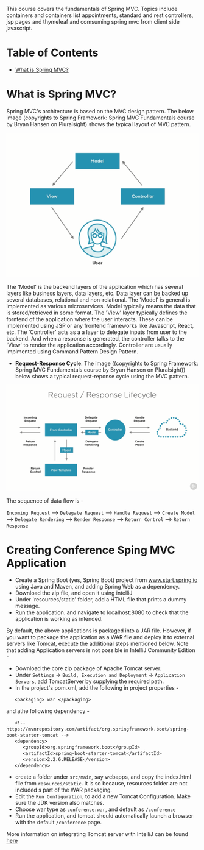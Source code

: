 This course covers the fundamentals of Spring MVC. Topics include containers and containers list appointments, standard and rest controllers, jsp pages and thymeleaf and comsuming spring mvc from client side javascript.

# Table of Contents
* [What is Spring MVC?](https://github.com/jjoishi/SpringBoot/tree/master/Tutorials/4.%20Spring%20Framework%20-%20Spring%20MVC%20Fundamentals#what-is-spring-mvc)

# What is Spring MVC?
   Spring MVC's architecture is based on the MVC design pattern. The below image (copyrights to Spring Framework: Spring MVC Fundamentals course by Bryan Hansen on Pluralsight) shows the typical layout of MVC pattern.

   <img src ="https://github.com/jjoishi/SpringBoot/blob/master/Tutorials/4.%20Spring%20Framework%20-%20Spring%20MVC%20Fundamentals/images/1.%20spring_mvc/mvc.PNG"/>

   The 'Model' is the backend layers of the application which has several layers like business layers, data layers, etc. Data layer can be backed up several databases, relational and non-relational. The 'Model' is general is implemented as various microservices. Model typically means the data that is stored/retrieved in some format. The 'View' layer typically defines the forntend of the application where the user interacts. These can be implemented using JSP or any frontend frameworks like Javascript, React, etc. The 'Controller' acts as a a layer to delegate inputs from user to the backend. And when a response is generated, the controller talks to the 'View' to render the application accordingly. Controller are usually implmented using Command Pattern Design Pattern.

   * **Request-Response Cycle**: The image ((copyrights to Spring Framework: Spring MVC Fundamentals course by Bryan Hansen on Pluralsight)) below shows a typical request-reponse cycle using the MVC pattern.

   <img src ="https://github.com/jjoishi/SpringBoot/blob/master/Tutorials/4.%20Spring%20Framework%20-%20Spring%20MVC%20Fundamentals/images/1.%20spring_mvc/RequestResponseCycle.PNG"/>

   The sequence of data flow is - 
   
   `Incoming Request` --> `Delegate Request` --> `Handle Request` --> `Create Model` --> `Delegate Rendering` --> `Render Response` --> `Return Control` --> `Return Response`

# Creating Conference Sping MVC Application
   * Create a Spring Boot (yes, Spring Boot) project from www.start.spring.io using Java and Maven, and adding Spring Web as a dependency. 
   * Download the zip file, and open it using intelliJ
   * Under 'resources/static' folder, add a HTML file that prints a dummy message.
   * Run the application. and navigate to localhost:8080 to check that the application is working as intended.
   
   By default, the above applications is packaged into a JAR file. However, if you want to package the application as a WAR file and deploy it to external servers like Tomcat, execute the additional steps mentioned below. Note that adding Application servers is not possible in IntelliJ Community Edition - 

   * Download the core zip package of Apache Tomcat server.
   * Under `Settings` -> `Build, Execution and Deployment` -> `Application Servers`, add TomcatServer by supplying the required path.
   * In the project's pom.xml, add the following in project properties - 
   ```
      <packaging> war </packaging>
   ```
   
   and athe following dependency - 

   ```
      <!-- https://mvnrepository.com/artifact/org.springframework.boot/spring-boot-starter-tomcat -->
      <dependency>
         <groupId>org.springframework.boot</groupId>
         <artifactId>spring-boot-starter-tomcat</artifactId>
         <version>2.2.6.RELEASE</version>
      </dependency>
   ```
   * create a folder under `src/main`, say webapps, and copy the index.html file from `resources/static`. It is so because, resources folder are not included s part of the WAR packaging.
   * Edit the `Run Configuration`, to add a new Tomcat Configuration. Make sure the JDK version also matches. 
   * Choose war type as `conference:war`, and default as `/conference`
   * Run the application, and tomcat should automatically launch a browser with the default `/conference` page.

   More information on integrating Tomcat server with IntelliJ can be found [here](https://mkyong.com/intellij/intellij-idea-run-debug-web-application-on-tomcat/)



